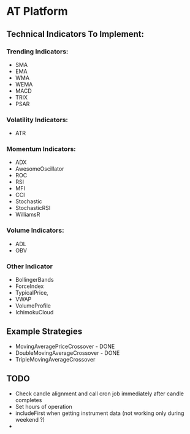 
# AT Platform



## Technical Indicators To Implement:


### Trending Indicators:
- SMA
- EMA
- WMA
- WEMA
- MACD
- TRIX
- PSAR

### Volatility Indicators:
- ATR

### Momentum Indicators:
- ADX
- AwesomeOscillator
- ROC
- RSI
- MFI
- CCI
- Stochastic
- StochasticRSI
- WilliamsR


### Volume Indicators:
- ADL
- OBV


### Other Indicator
- BollingerBands
- ForceIndex
- TypicalPrice,
- VWAP
- VolumeProfile
- IchimokuCloud



## Example Strategies 
- MovingAveragePriceCrossover - DONE
- DoubleMovingAverageCrossover - DONE
- TripleMovingAverageCrossover

## TODO 

- Check candle alignment and call cron job immediately after candle completes
- Set hours of operation
- includeFirst when getting instrument data (not working only during weekend ?)
- 